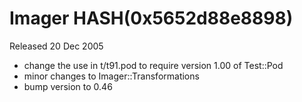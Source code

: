 # Imager HASH(0x5652d88e8898)

Released 20 Dec 2005

- change the use in t/t91.pod to require version 1.00 of Test::Pod  
- minor changes to Imager::Transformations
- bump version to 0.46